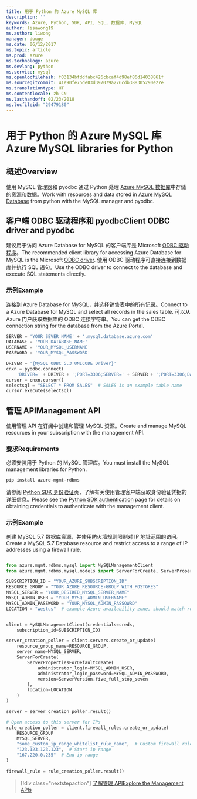 ```yaml
---
title: 用于 Python 的 Azure MySQL 库
description: ''
keywords: Azure, Python, SDK, API, SQL, 数据库, MySQL
author: lisawong19
ms.author: liwong
manager: douge
ms.date: 06/12/2017
ms.topic: article
ms.prod: azure
ms.technology: azure
ms.devlang: python
ms.service: mysql
ms.openlocfilehash: f03134bfddfabc426cbcaf4d98ef86d14038861f
ms.sourcegitcommit: 41e90fe75de03d397079a276cdb388305290e27e
ms.translationtype: HT
ms.contentlocale: zh-CN
ms.lasthandoff: 02/23/2018
ms.locfileid: "29479180"
---
```

# <a name="azure-mysql-libraries-for-python"></a><span data-ttu-id="143ca-103">用于 Python 的 Azure MySQL 库</span><span class="sxs-lookup"><span data-stu-id="143ca-103">Azure MySQL libraries for Python</span></span> 

## <a name="overview"></a><span data-ttu-id="143ca-104">概述</span><span class="sxs-lookup"><span data-stu-id="143ca-104">Overview</span></span>

<span data-ttu-id="143ca-105">使用 MySQL 管理器和 pyodbc 通过 Python 处理 [Azure MySQL 数据库](/azure/mysql/overview)中存储的资源和数据。</span><span class="sxs-lookup"><span data-stu-id="143ca-105">Work with resources and data stored in [Azure MySQL Database](/azure/mysql/overview) from python with the MySQL manager and pyodbc.</span></span>

## <a name="client-odbc-driver-and-pyodbc"></a><span data-ttu-id="143ca-106">客户端 ODBC 驱动程序和 pyodbc</span><span class="sxs-lookup"><span data-stu-id="143ca-106">Client ODBC driver and pyodbc</span></span>

<span data-ttu-id="143ca-107">建议用于访问 Azure Database for MySQL 的客户端库是 Microsoft [ODBC 驱动程序](/azure/sql-database/sql-database-connect-query-python#install-the-python-and-database-communication-libraries)。</span><span class="sxs-lookup"><span data-stu-id="143ca-107">The recommended client library for accessing Azure Database for MySQL is the Microsoft [ODBC driver](/azure/sql-database/sql-database-connect-query-python#install-the-python-and-database-communication-libraries).</span></span> <span data-ttu-id="143ca-108">使用 ODBC 驱动程序可直接连接到数据库并执行 SQL 语句。</span><span class="sxs-lookup"><span data-stu-id="143ca-108">Use the ODBC driver to connect to the database and execute SQL statements directly.</span></span>

### <a name="example"></a><span data-ttu-id="143ca-109">示例</span><span class="sxs-lookup"><span data-stu-id="143ca-109">Example</span></span>

<span data-ttu-id="143ca-110">连接到 Azure Database for MySQL，并选择销售表中的所有记录。</span><span class="sxs-lookup"><span data-stu-id="143ca-110">Connect to a Azure Database for MySQL and select all records in the sales table.</span></span> <span data-ttu-id="143ca-111">可以从 Azure 门户获取数据库的 ODBC 连接字符串。</span><span class="sxs-lookup"><span data-stu-id="143ca-111">You can get the ODBC connection string for the database from the Azure Portal.</span></span>

```python
SERVER = 'YOUR_SEVER_NAME' + '.mysql.database.azure.com'
DATABASE = 'YOUR_DATABASE_NAME'
USERNAME = 'YOUR_MYSQL_USERNAME'
PASSWORD = 'YOUR_MYSQL_PASSWORD'

DRIVER = '{MySQL ODBC 5.3 UNICODE Driver}'
cnxn = pyodbc.connect(
    'DRIVER=' + DRIVER + ';PORT=3306;SERVER=' + SERVER + ';PORT=3306;DATABASE=' + DATABASE + ';UID=' + USERNAME + ';PWD=' + PASSWORD)
cursor = cnxn.cursor()
selectsql = "SELECT * FROM SALES"  # SALES is an example table name
cursor.execute(selectsql)
```

## <a name="management-api"></a><span data-ttu-id="143ca-112">管理 API</span><span class="sxs-lookup"><span data-stu-id="143ca-112">Management API</span></span>

<span data-ttu-id="143ca-113">使用管理 API 在订阅中创建和管理 MySQL 资源。</span><span class="sxs-lookup"><span data-stu-id="143ca-113">Create and manage MySQL resources in your subscription with the management API.</span></span>

### <a name="requirements"></a><span data-ttu-id="143ca-114">要求</span><span class="sxs-lookup"><span data-stu-id="143ca-114">Requirements</span></span>
<span data-ttu-id="143ca-115">必须安装用于 Python 的 MySQL 管理库。</span><span class="sxs-lookup"><span data-stu-id="143ca-115">You must install the MySQL management libraries for Python.</span></span>
```bash
pip install azure-mgmt-rdbms
```

<span data-ttu-id="143ca-116">请参阅 [Python SDK 身份验证](https://docs.microsoft.com/python/azure/python-sdk-azure-authenticate)页，了解有关使用管理客户端获取身份验证凭据的详细信息。</span><span class="sxs-lookup"><span data-stu-id="143ca-116">Please see the [Python SDK authentication](https://docs.microsoft.com/python/azure/python-sdk-azure-authenticate) page for details on obtaining credentials to authenticate with the management client.</span></span>

### <a name="example"></a><span data-ttu-id="143ca-117">示例</span><span class="sxs-lookup"><span data-stu-id="143ca-117">Example</span></span>

<span data-ttu-id="143ca-118">创建 MySQL 5.7 数据库资源，并使用防火墙规则限制对 IP 地址范围的访问。</span><span class="sxs-lookup"><span data-stu-id="143ca-118">Create a MySQL 5.7 Database resource and restrict access to a range of IP addresses using a firewall rule.</span></span>

```python

from azure.mgmt.rdbms.mysql import MySQLManagementClient
from azure.mgmt.rdbms.mysql.models import ServerForCreate, ServerPropertiesForDefaultCreate, ServerVersion

SUBSCRIPTION_ID = "YOUR_AZURE_SUBSCRIPTION_ID"
RESOURCE_GROUP = "YOUR_AZURE_RESOURCE-GROUP_WITH_POSTGRES"
MYSQL_SERVER = "YOUR_DESIRED_MYSQL_SERVER_NAME"
MYSQL_ADMIN_USER = "YOUR_MYSQL_ADMIN_USERNAME"
MYSQL_ADMIN_PASSWORD = "YOUR_MYSQL_ADMIN_PASSOWRD"
LOCATION = "westus"  # example Azure availability zone, should match resource group


client = MySQLManagementClient(credentials=creds,
    subscription_id=SUBSCRIPTION_ID)

server_creation_poller = client.servers.create_or_update(
    resource_group_name=RESOURCE_GROUP,
    server_name=MYSQL_SERVER,
    ServerForCreate(
        ServerPropertiesForDefaultCreate(
            administrator_login=MYSQL_ADMIN_USER,
            administrator_login_password=MYSQL_ADMIN_PASSWORD,
            version=ServerVersion.five_full_stop_seven
        ),
        location=LOCATION
    )
)

server = server_creation_poller.result()

# Open access to this server for IPs
rule_creation_poller = client.firewall_rules.create_or_update(
    RESOURCE_GROUP
    MYSQL_SERVER,
    "some_custom_ip_range_whitelist_rule_name",  # Custom firewall rule name
    "123.123.123.123",  # Start ip range
    "167.220.0.235"  # End ip range
)

firewall_rule = rule_creation_poller.result()
```

> [!div class="nextstepaction"]
> [<span data-ttu-id="143ca-119">了解管理 API</span><span class="sxs-lookup"><span data-stu-id="143ca-119">Explore the Management APIs</span></span>](/python/api/overview/azure/mysql/management)